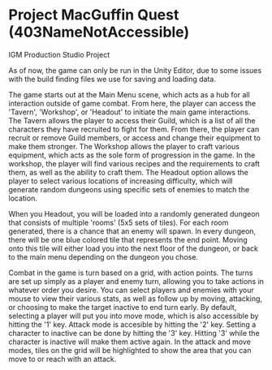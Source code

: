 # Project MacGuffin Quest (403NameNotAccessible)
IGM Production Studio Project


As of now, the game can only be run in the Unity Editor, due to some issues with the build finding files we use for saving and loading data.


The game starts out at the Main Menu scene, which acts as a hub for all interaction outside of game combat.
From here, the player can access the 'Tavern', 'Workshop', or 'Headout' to initiate the main game interactions.
The Tavern allows the player to access their Guild, which is a list of all the characters they have recruited to fight for them.
From there, the player can recruit or remove Guild members, or access and change their equipment to make them stronger.
The Workshop allows the player to craft various equipment, which acts as the sole form of progression in the game.
In the workshop, the player will find various recipes and the requirements to craft them, as well as the ability to craft them.
The Headout option allows the player to select various locations of increasing difficulty, which will generate random dungeons using specific sets of enemies to match the location.


When you Headout, you will be loaded into a randomly generated dungeon that consists of multiple 'rooms' (5x5 sets of tiles).
For each room generated, there is a chance that an enemy will spawn.
In every dungeon, there will be one blue colored tile that represents the end point.
Moving onto this tile will either load you into the next floor of the dungeon, or back to the main menu depending on the dungeon you chose.


Combat in the game is turn based on a grid, with action points. The turns are set up simply as a player and enemy turn, allowing you to take actions in whatever order you desire.
You can select players and enemies with your mouse to view their various stats, as well as follow up by moving, attacking, or choosing to make the target inactive to end turn early.
By default, selecting a player will put you into move mode, which is also accessible by hitting the '1' key. Attack mode is accesible by hitting the '2' key. Setting a character to inactive can be done by hitting the '3' key. Hitting '3' while the character is inactive will make them active again.
In the attack and move modes, tiles on the grid will be highlighted to show the area that you can move to or reach with an attack.
